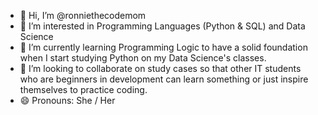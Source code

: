 - 👋 Hi, I’m @ronniethecodemom
- 👀 I’m interested in Programming Languages (Python & SQL) and Data Science
- 🌱 I’m currently learning Programming Logic to have a solid foundation when I start studying Python on my Data Science's classes.
- 💞️ I’m looking to collaborate on study cases so that other IT students who are beginners in development can learn something or just inspire themselves to practice coding.
- 😄 Pronouns: She / Her

<!---
ronniethecodemom/ronniethecodemom is a ✨ special ✨ repository because its `README.md` (this file) appears on your GitHub profile.
You can click the Preview link to take a look at your changes.
--->
